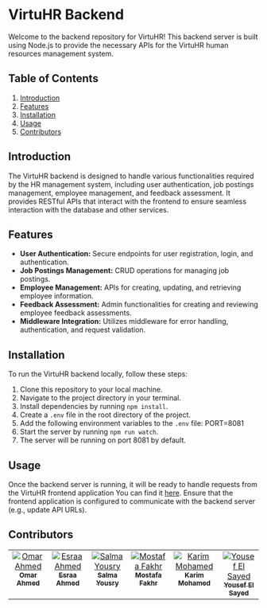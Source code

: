 # VirtuHR Backend

Welcome to the backend repository for VirtuHR! This backend server is built using Node.js to provide the necessary APIs for the VirtuHR human resources management system.

## Table of Contents

1. [Introduction](#introduction)
2. [Features](#features)
3. [Installation](#installation)
4. [Usage](#usage)
5. [Contributors](#contributors)

## Introduction

The VirtuHR backend is designed to handle various functionalities required by the HR management system, including user authentication, job postings management, employee management, and feedback assessment. It provides RESTful APIs that interact with the frontend to ensure seamless interaction with the database and other services.

## Features

- **User Authentication:** Secure endpoints for user registration, login, and authentication.
- **Job Postings Management:** CRUD operations for managing job postings.
- **Employee Management:** APIs for creating, updating, and retrieving employee information.
- **Feedback Assessment:** Admin functionalities for creating and reviewing employee feedback assessments.
- **Middleware Integration:** Utilizes middleware for error handling, authentication, and request validation.

## Installation

To run the VirtuHR backend locally, follow these steps:

1. Clone this repository to your local machine.
2. Navigate to the project directory in your terminal.
3. Install dependencies by running `npm install`.
4. Create a `.env` file in the root directory of the project.
5. Add the following environment variables to the `.env` file:
  PORT=8081
6. Start the server by running `npm run watch`.
7. The server will be running on port 8081 by default.

## Usage

Once the backend server is running, it will be ready to handle requests from the VirtuHR frontend application You can find it [here](https://github.com/omar-a-eid/VirtuHR_frontend.git). Ensure that the frontend application is configured to communicate with the backend server (e.g., update API URLs).

## Contributors

<table>
  <tbody>
    <tr>
<td align="center" valign="top" width="14.28%"><a href="https://github.com/omar-a-eid"><img src="https://avatars.githubusercontent.com/u/103126348?v=4" alt="Omar Ahmed"/><br /><sub><b>Omar Ahmed</b></sub></a></td>
<td align="center" valign="top" width="14.28%"><a href="https://github.com/esraaeliba"><img src="https://avatars.githubusercontent.com/u/130110027?v=4" alt="Esraa Ahmed"/><br /><sub><b>Esraa Ahmed</b></sub></a></td>
<td align="center" valign="top" width="14.28%"><a href="https://github.com/SalmaYousry01"><img src="https://avatars.githubusercontent.com/u/112441530?v=4" alt="Salma Yousry"/><br /><sub><b>Salma Yousry</b></sub></a></td>
<td align="center" valign="top" width="14.28%"><a href="https://github.com/mostafa-fakhr"><img src="https://avatars.githubusercontent.com/u/153079695?v=4" alt="Mostafa Fakhr"/><br /><sub><b>Mostafa Fakhr</b></sub></a></td>
<td align="center" valign="top" width="14.28%"><a href="https://github.com/KarimMohamedDesouki"><img src="https://avatars.githubusercontent.com/u/153070580?v=4" alt="Karim Mohamed"/><br /><sub><b>Karim Mohamed</b></sub></a></td>
<td align="center" valign="top" width="14.28%"><a href="https://github.com/YousefAlsayed4"><img src="https://avatars.githubusercontent.com/u/130420160?v=4" alt="Yousef El Sayed"/><br /><sub><b>Yousef El Sayed</b></sub></a></td>
    </tr>
  </tbody>
</table>

